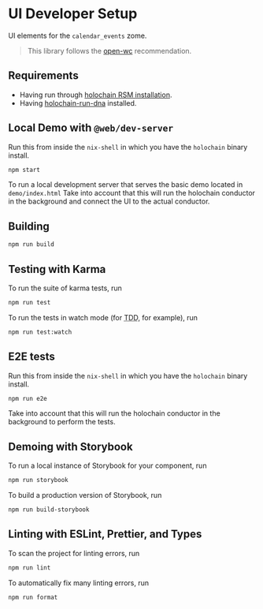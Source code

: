 # UI Developer Setup

UI elements for the `calendar_events` zome.

> This library follows the [open-wc](https://github.com/open-wc/open-wc) recommendation.

## Requirements

- Having run through [holochain RSM installation](https://github.com/holochain/holochain-dna-build-tutorial).
- Having [holochain-run-dna](https://www.npmjs.com/package/@holochain-open-dev/holochain-run-dna) installed.

## Local Demo with `@web/dev-server`

Run this from inside the `nix-shell` in which you have the `holochain` binary install.

```bash
npm start
```

To run a local development server that serves the basic demo located in `demo/index.html`
Take into account that this will run the holochain conductor in the background and connect the UI to the actual conductor.

## Building

```bash
npm run build
```

## Testing with Karma

To run the suite of karma tests, run

```bash
npm run test
```

To run the tests in watch mode (for <abbr title="test driven development">TDD</abbr>, for example), run

```bash
npm run test:watch
```

## E2E tests

Run this from inside the `nix-shell` in which you have the `holochain` binary install.

```bash
npm run e2e
```

Take into account that this will run the holochain conductor in the background to perform the tests.

## Demoing with Storybook

To run a local instance of Storybook for your component, run

```bash
npm run storybook
```

To build a production version of Storybook, run

```bash
npm run build-storybook
```

## Linting with ESLint, Prettier, and Types

To scan the project for linting errors, run

```bash
npm run lint
```

To automatically fix many linting errors, run

```bash
npm run format
```
